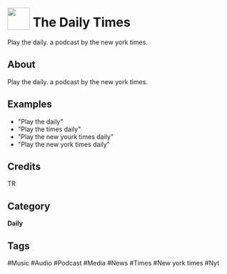 # <img src="https://raw.githack.com/FortAwesome/Font-Awesome/master/svgs/solid/podcast.svg" card_color="#8CE0FE" width="50" height="50" style="vertical-align:bottom"/> The Daily Times
Play the daily. a podcast by the new york times.

## About
Play the daily. a podcast by the new york times.

## Examples
* "Play the daily"
* "Play the times daily"
* "Play the new yourk times daily"
* "Play the new york times daily"

## Credits
TR

## Category
**Daily**

## Tags
#Music
#Audio
#Podcast
#Media
#News
#Times
#New york times
#Nyt

